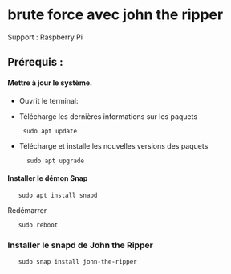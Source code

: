 # brute force avec john the ripper

Support : Raspberry Pi

## Prérequis :

#### Mettre à jour le système.

* Ouvrit le terminal:

* Télécharge les dernières informations sur les paquets

       sudo apt update

* Télécharge et installe les nouvelles versions des paquets 

        sudo apt upgrade

#### Installer le démon **Snap**

       sudo apt install snapd

Redémarrer

       sudo reboot

### Installer le snapd de **John the Ripper**

       sudo snap install john-the-ripper

